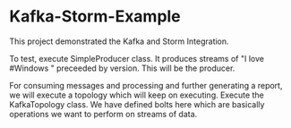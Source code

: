 Kafka-Storm-Example
===================

This project demonstrated the Kafka and Storm Integration.

To test, execute SimpleProducer class. It produces streams of "I love #Windows " preceeded by version. This will be the producer.

For consuming messages and processing and further generating a report, we will execute a topology which will keep on executing.
Execute the KafkaTopology class. We have defined bolts here which are basically operations we want to perform on streams of data.

